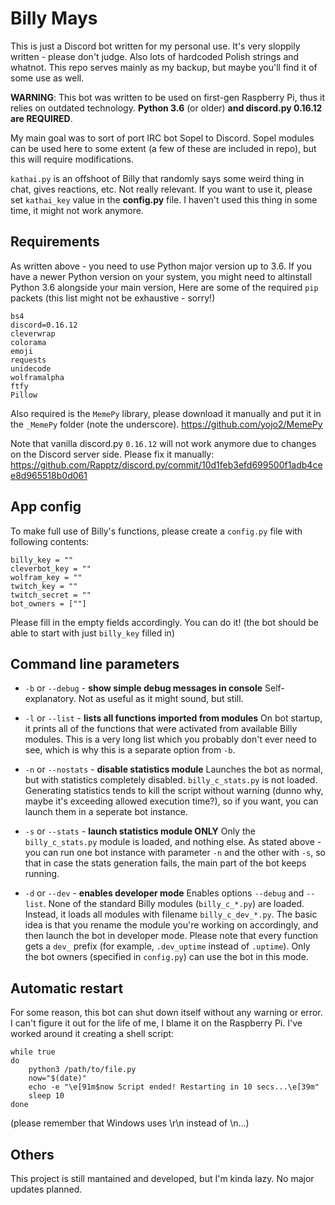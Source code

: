 # Billy Mays

This is just a Discord bot written for my personal use. It's very sloppily written - please don't judge. Also lots of hardcoded Polish strings and whatnot. This repo serves mainly as my backup, but maybe you'll find it of some use as well.

**WARNING**: This bot was written to be used on first-gen Raspberry Pi, thus it relies on outdated technology. **Python 3.6** (or older) **and discord.py 0.16.12 are REQUIRED**.

My main goal was to sort of port IRC bot Sopel to Discord. Sopel modules can be used here to some extent (a few of these are included in repo), but this will require modifications.

`kathai.py` is an offshoot of Billy that randomly says some weird thing in chat, gives reactions, etc. Not really relevant. If you want to use it, please set `kathai_key` value in the **config.py** file. I haven't used this thing in some time, it might not work anymore.

## Requirements

As written above - you need to use Python major version up to 3.6. If you have a newer Python version on your system, you might need to altinstall Python 3.6 alongside your main version, Here are some of the required `pip` packets (this list might not be exhaustive - sorry!)

```
bs4
discord=0.16.12
cleverwrap
colorama
emoji
requests
unidecode
wolframalpha
ftfy
Pillow
```

Also required is the `MemePy` library, please download it manually and put it in the `_MemePy` folder (note the underscore). https://github.com/yojo2/MemePy

Note that vanilla discord.py `0.16.12` will not work anymore due to changes on the Discord server side. Please fix it manually: https://github.com/Rapptz/discord.py/commit/10d1feb3efd699500f1adb4cee8d965518b0d061

## App config

To make full use of Billy's functions, please create a `config.py` file with following contents:

```
billy_key = ""
cleverbot_key = ""
wolfram_key = ""
twitch_key = ""
twitch_secret = ""
bot_owners = [""]
```

Please fill in the empty fields accordingly. You can do it! (the bot should be able to start with just `billy_key` filled in)

## Command line parameters

* `-b` or `--debug` - **show simple debug messages in console**
Self-explanatory. Not as useful as it might sound, but still.

* `-l` or `--list` - **lists all functions imported from modules**
On bot startup, it prints all of the functions that were activated from available Billy modules. This is a very long list which you probably don't ever need to see, which is why this is a separate option from `-b`.

* `-n` or `--nostats` - **disable statistics module**
Launches the bot as normal, but with statistics completely disabled. `billy_c_stats.py` is not loaded. Generating statistics tends to kill the script without warning (dunno why, maybe it's exceeding allowed execution time?), so if you want, you can launch them in a seperate bot instance.

* `-s` or `--stats` - **launch statistics module ONLY**
Only the `billy_c_stats.py` module is loaded, and nothing else. As stated above - you can run one bot instance with parameter `-n` and the other with `-s`, so that in case the stats generation fails, the main part of the bot keeps running.

* `-d` or `--dev` - **enables developer mode**
Enables options `--debug` and `--list`. None of the standard Billy modules (`billy_c_*.py`) are loaded. Instead, it loads all modules with filename `billy_c_dev_*.py`. The basic idea is that you rename the module you're working on accordingly, and then launch the bot in developer mode. Please note that every function gets a `dev_` prefix (for example, `.dev_uptime` instead of `.uptime`). Only the bot owners (specified in `config.py`) can use the bot in this mode.

## Automatic restart

For some reason, this bot can shut down itself without any warning or error. I can't figure it out for the life of me, I blame it on the Raspberry Pi. I've worked around it creating a shell script:

```
while true
do
	python3 /path/to/file.py
	now="$(date)"
	echo -e "\e[91m$now Script ended! Restarting in 10 secs...\e[39m"
	sleep 10
done
```

(please remember that Windows uses \r\n instead of \n...)

## Others

This project is still mantained and developed, but I'm kinda lazy. No major updates planned.
